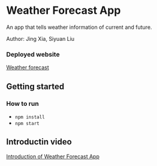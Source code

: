 # Weather Forecast App
An app that tells weather information of current and future.  

Author: Jing Xia, Siyuan Liu

### Deployed website
[Weather forecast](https://assignment-03-jing-xia.vercel.app/home)

## Getting started
### How to run
- `npm install`
- `npm start`

## Introductin video
[Introduction of Weather Forecast App](https://youtu.be/k-8Argum76o)
